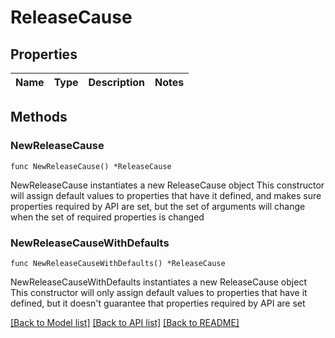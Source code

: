 # ReleaseCause

## Properties

Name | Type | Description | Notes
------------ | ------------- | ------------- | -------------

## Methods

### NewReleaseCause

`func NewReleaseCause() *ReleaseCause`

NewReleaseCause instantiates a new ReleaseCause object
This constructor will assign default values to properties that have it defined,
and makes sure properties required by API are set, but the set of arguments
will change when the set of required properties is changed

### NewReleaseCauseWithDefaults

`func NewReleaseCauseWithDefaults() *ReleaseCause`

NewReleaseCauseWithDefaults instantiates a new ReleaseCause object
This constructor will only assign default values to properties that have it defined,
but it doesn't guarantee that properties required by API are set


[[Back to Model list]](../README.md#documentation-for-models) [[Back to API list]](../README.md#documentation-for-api-endpoints) [[Back to README]](../README.md)


